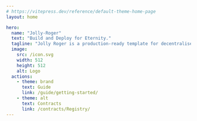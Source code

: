 ```yaml
---
# https://vitepress.dev/reference/default-theme-home-page
layout: home

hero:
  name: "Jolly-Roger"
  text: "Build and Deploy for Eternity."
  tagline: "Jolly Roger is a production-ready template for decentralised applications."
  image:
    src: /icon.svg
    width: 512
    height: 512
    alt: Logo
  actions:
    - theme: brand
      text: Guide
      link: /guide/getting-started/
    - theme: alt
      text: Contracts
      link: /contracts/Registry/
---
```

